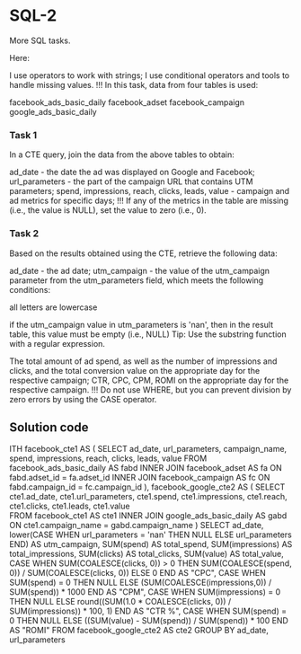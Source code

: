 # SQL-2

More SQL tasks.

Here:

I use operators to work with strings;
I use conditional operators and tools to handle missing values.
!!! In this task, data from four tables is used:

facebook_ads_basic_daily
facebook_adset
facebook_campaign
google_ads_basic_daily

### Task 1

In a CTE query, join the data from the above tables to obtain:

ad_date - the date the ad was displayed on Google and Facebook;
url_parameters - the part of the campaign URL that contains UTM parameters;
spend, impressions, reach, clicks, leads, value - campaign and ad metrics for specific days;
!!! If any of the metrics in the table are missing (i.e., the value is NULL), set the value to zero (i.e., 0).

### Task 2

Based on the results obtained using the CTE, retrieve the following data:

ad_date - the ad date;
utm_campaign - the value of the utm_campaign parameter from the utm_parameters field, which meets the following conditions:

all letters are lowercase

if the utm_campaign value in utm_parameters is 'nan', then in the result table, this value must be empty (i.e., NULL)
Tip: Use the substring function with a regular expression.

The total amount of ad spend, as well as the number of impressions and clicks, and the total conversion value on the appropriate day for the respective campaign;
CTR, CPC, CPM, ROMI on the appropriate day for the respective campaign.
!!! Do not use WHERE, but you can prevent division by zero errors by using the CASE operator.

## Solution code

ITH facebook_cte1 AS (
    SELECT ad_date,
        url_parameters,
        campaign_name,
        spend,
        impressions,
        reach,
        clicks,
        leads,
        value
    FROM facebook_ads_basic_daily AS fabd
    INNER JOIN 
        facebook_adset AS fa ON fabd.adset_id = fa.adset_id
    INNER JOIN 
    	facebook_campaign AS fc ON fabd.campaign_id = fc.campaign_id
),
facebook_google_cte2 AS (
    SELECT cte1.ad_date,
    	 cte1.url_parameters,
        cte1.spend,
        cte1.impressions,
        cte1.reach,
        cte1.clicks,
        cte1.leads,
        cte1.value   
    FROM facebook_cte1 AS cte1
    INNER JOIN google_ads_basic_daily AS gabd ON cte1.campaign_name = gabd.campaign_name
)
SELECT ad_date,
	lower(CASE WHEN url_parameters = 'nan' THEN NULL ELSE url_parameters END) AS utm_campaign,
    SUM(spend) AS total_spend,
    SUM(impressions) AS total_impressions,
    SUM(clicks) AS total_clicks,
    SUM(value) AS total_value,
    CASE WHEN SUM(COALESCE(clicks, 0)) > 0 THEN SUM(COALESCE(spend, 0)) / SUM(COALESCE(clicks, 0)) ELSE 0 END AS "CPC",
    CASE WHEN SUM(spend) = 0 THEN NULL ELSE (SUM(COALESCE(impressions,0)) / SUM(spend)) * 1000 END AS "CPM",
    CASE WHEN SUM(impressions) = 0 THEN NULL ELSE round((SUM(1.0 * COALESCE(clicks, 0)) / SUM(impressions)) * 100, 1) END AS "CTR %",
    CASE WHEN SUM(spend) = 0 THEN NULL ELSE ((SUM(value) - SUM(spend)) / SUM(spend)) * 100 END AS "ROMI"
FROM facebook_google_cte2 AS cte2
GROUP BY ad_date,
	url_parameters
